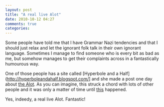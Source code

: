 ```yaml
---
layout: post
title: "A real live Alot"
date: 2010-10-12 04:27
comments: true
categories: 
---
```


Some people have told me that I have Grammar Nazi tendencies and that I should
just relax and let the ignorant folk talk in their own ignorant language.
Sometimes I manage to find someone who is every bit as bad as me, but somehow
manages to get their complaints across in a fantastically humourous way. 

One of those people has a site called 
[Hyperbole and a Half](http://hyperboleandahalf.blogspot.com/] 
and she made a post one day about
[the Alot](http://hyperboleandahalf.blogspot.com/2010/04/alot-is-better-than-you-at-everything.html).
As you can imagine, this struck a chord with lots of other people and it was
only a matter of time until
[this](http://maiyamayhem.blogspot.com/2010/06/alot-of-fun.html) happened.

Yes, indeedy, a real live Alot. Fantastic!

